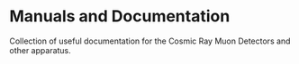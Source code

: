 # Manuals and Documentation
Collection of useful documentation for the Cosmic Ray Muon Detectors and other apparatus.
